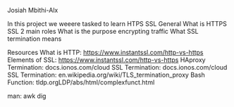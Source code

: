 Josiah Mbithi-Alx

In this project we weeere tasked to learn HTPS SSL 
General
What is HTTPS SSL 2 main roles
What is the purpose encrypting traffic
What SSL termination means

Resources
What is HTTP: https://www.instantssl.com/http-vs-https
Elements of SSL: https://www.instantssl.com/http-vs-https
HAproxy Termination: docs.ionos.com/cloud
SSL Termination:  docs.ionos.com/cloud
SSL Termination:  en.wikipedia.org/wiki/TLS_termination_proxy
Bash Function: tldp.orgLDP/abs/html/complexfunct.html 

man:
	awk
	dig
